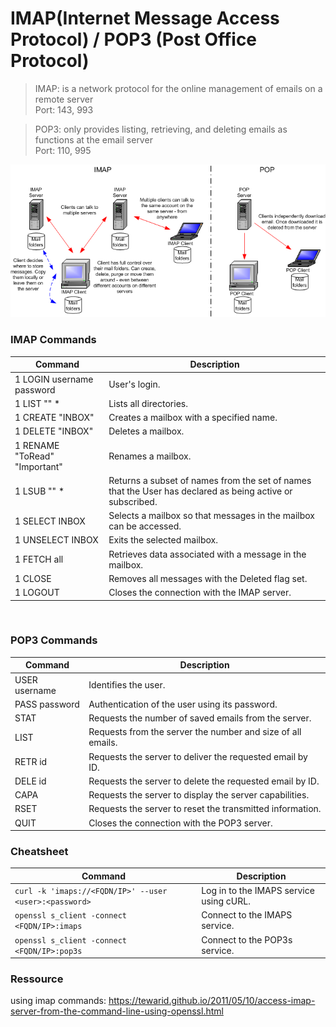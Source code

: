 # IMAP(Internet Message Access Protocol) / POP3 (Post Office Protocol)
> IMAP: is a network protocol for the online management of emails on a remote server <br>
> Port: 143, 993

> POP3: only provides listing, retrieving, and deleting emails as functions at the email server <br>
> Port: 110, 995

![Visual representation of the difference between the two protocols](image.png)

### IMAP Commands
| Command | Description |
| ------  | ----------- |
| 1 LOGIN username password | User's login. |
| 1 LIST "" * | Lists all directories. |
| 1 CREATE "INBOX" | Creates a mailbox with a specified name. |
| 1 DELETE "INBOX" | Deletes a mailbox. |
| 1 RENAME "ToRead" "Important" | Renames a mailbox. |
| 1 LSUB "" * | Returns a subset of names from the set of names that the User has declared as being active or subscribed. |
| 1 SELECT INBOX | Selects a mailbox so that messages in the mailbox can be accessed. |
| 1 UNSELECT INBOX | Exits the selected mailbox. |
| 1 FETCH <ID> all | Retrieves data associated with a message in the mailbox. |
| 1 CLOSE | Removes all messages with the Deleted flag set. |
| 1 LOGOUT | Closes the connection with the IMAP server. |
<br>

### POP3 Commands 
| Command | Description |
| ------- | ----------- |
| USER username | Identifies the user. |
| PASS password | Authentication of the user using its password. |
| STAT | Requests the number of saved emails from the server. |
| LIST | Requests from the server the number and size of all emails. |
| RETR id | Requests the server to deliver the requested email by ID. |
| DELE id | Requests the server to delete the requested email by ID. |
| CAPA | Requests the server to display the server capabilities. |
| RSET | Requests the server to reset the transmitted information. |
| QUIT | Closes the connection with the POP3 server. |


### Cheatsheet
| Command | Description |
| ------- | ----------- |
| ```curl -k 'imaps://<FQDN/IP>' --user <user>:<password> ```| Log in to the IMAPS service using cURL. |
| ```openssl s_client -connect <FQDN/IP>:imaps``` | Connect to the IMAPS service. |
| ```openssl s_client -connect <FQDN/IP>:pop3s``` | Connect to the POP3s service. |

### Ressource
using imap commands: https://tewarid.github.io/2011/05/10/access-imap-server-from-the-command-line-using-openssl.html
